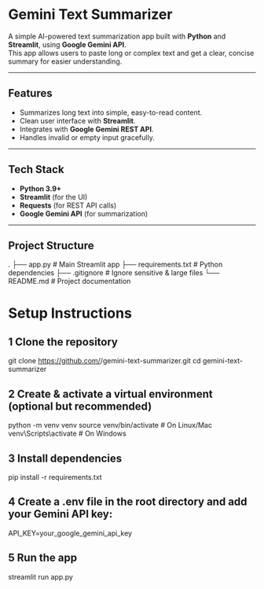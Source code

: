 # Gemini Text Summarizer

A simple AI-powered text summarization app built with **Python** and **Streamlit**, using **Google Gemini API**.  
This app allows users to paste long or complex text and get a clear, concise summary for easier understanding.

---

## Features
- Summarizes long text into simple, easy-to-read content.  
- Clean user interface with **Streamlit**.  
- Integrates with **Google Gemini REST API**.  
- Handles invalid or empty input gracefully.  

---

## Tech Stack
- **Python 3.9+**
- **Streamlit** (for the UI)  
- **Requests** (for REST API calls)  
- **Google Gemini API** (for summarization)  

---

## Project Structure
.
├── app.py # Main Streamlit app
├── requirements.txt # Python dependencies
├── .gitignore # Ignore sensitive & large files
└── README.md # Project documentation


# Setup Instructions

## 1 Clone the repository
git clone https://github.com/<your-username>/gemini-text-summarizer.git
cd gemini-text-summarizer

## 2️ Create & activate a virtual environment (optional but recommended)
python -m venv venv
source venv/bin/activate   # On Linux/Mac
venv\Scripts\activate      # On Windows

## 3️ Install dependencies
pip install -r requirements.txt

## 4️ Create a .env file in the root directory and add your Gemini API key:
API_KEY=your_google_gemini_api_key

## 5️ Run the app
streamlit run app.py
